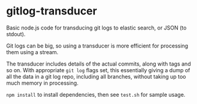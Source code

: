# gitlog-transducer

Basic node.js code for transducing git logs to elastic search, or JSON (to stdout).

Git logs can be big, so using a transducer is more efficient for processing them using a stream.

The transducer includes details of the actual commits, along with tags and so on. With appropriate `git log` flags set, this essentially giving a dump of all the data in a git log repo, including all branches, without taking up too much memory in processing.

`npm install` to install dependencies, then see `test.sh` for sample usage. 
